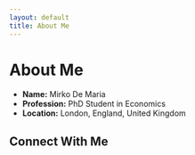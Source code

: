 ```yaml
---
layout: default
title: About Me
---
```


# About Me

- **Name:** Mirko De Maria
- **Profession:** PhD Student in Economics
- **Location:** London, England, United Kingdom

## Connect With Me
<!-- Feel free to reach out:
- [LinkedIn](https://www.linkedin.com/)
- [Twitter](https://twitter.com/)
- [GitHub](https://github.com/) -->
